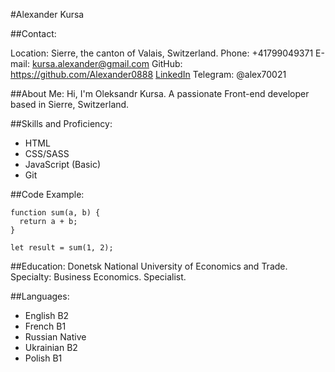 #Alexander Kursa

##Contact:

Location: Sierre, the canton of Valais, Switzerland.
Phone: +41799049371
E-mail: kursa.alexander@gmail.com
GitHub: https://github.com/Alexander0888
[LinkedIn](https://www.linkedin.com/in/alexander-kursa-0a1897283/)
Telegram: @alex70021

##About Me:
Hi, I'm Oleksandr Kursa. A passionate Front-end developer based in Sierre, Switzerland.

##Skills and Proficiency:
- HTML
- CSS/SASS
- JavaScript (Basic)
- Git

##Code Example:
```
function sum(a, b) {
  return a + b;
}

let result = sum(1, 2);
```

##Education:
Donetsk National University of Economics and Trade. Specialty: Business Economics. Specialist.

##Languages:
- English B2
- French B1
- Russian Native
- Ukrainian B2
- Polish B1